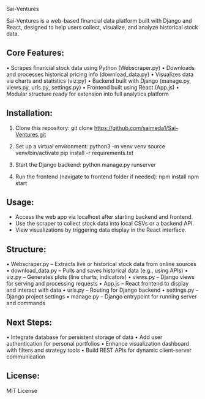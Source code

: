Sai-Ventures

Sai-Ventures is a web-based financial data platform built with Django and React, designed to help users collect, visualize, and analyze historical stock data.

Core Features:
--------------
• Scrapes financial stock data using Python (Webscraper.py)
• Downloads and processes historical pricing info (download_data.py)
• Visualizes data via charts and statistics (viz.py)
• Backend built with Django (manage.py, views.py, urls.py, settings.py)
• Frontend built using React (App.js)
• Modular structure ready for extension into full analytics platform

Installation:
-------------
1. Clone this repository:
   git clone https://github.com/saimeda1/Sai-Ventures.git

2. Set up a virtual environment:
   python3 -m venv venv
   source venv/bin/activate
   pip install -r requirements.txt

3. Start the Django backend:
   python manage.py runserver

4. Run the frontend (navigate to frontend folder if needed):
   npm install
   npm start

Usage:
------
- Access the web app via localhost after starting backend and frontend.
- Use the scraper to collect stock data into local CSVs or a backend API.
- View visualizations by triggering data display in the React interface.

Structure:
----------
• Webscraper.py       – Extracts live or historical stock data from online sources
• download_data.py    – Pulls and saves historical data (e.g., using APIs)
• viz.py              – Generates plots (line charts, indicators)
• views.py            – Django views for serving and processing requests
• App.js              – React frontend to display and interact with data
• urls.py             – Routing for Django backend
• settings.py         – Django project settings
• manage.py           – Django entrypoint for running server and commands

Next Steps:
-----------
• Integrate database for persistent storage of data
• Add user authentication for personal portfolios
• Enhance visualization dashboard with filters and strategy tools
• Build REST APIs for dynamic client-server communication

License:
--------
MIT License
